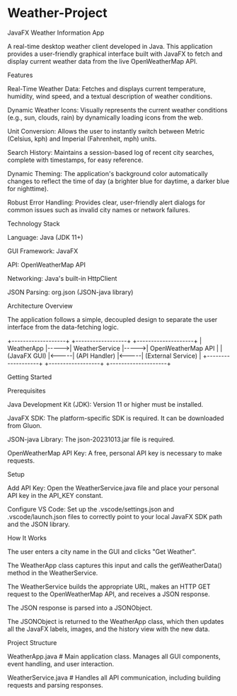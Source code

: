 # Weather-Project

JavaFX Weather Information App 

A real-time desktop weather client developed in Java. This application provides a user-friendly graphical interface built with JavaFX to fetch and display current weather data from the live OpenWeatherMap API. 

Features 

Real-Time Weather Data: Fetches and displays current temperature, humidity, wind speed, and a textual description of weather conditions. 

Dynamic Weather Icons: Visually represents the current weather conditions (e.g., sun, clouds, rain) by dynamically loading icons from the web. 

Unit Conversion: Allows the user to instantly switch between Metric (Celsius, kph) and Imperial (Fahrenheit, mph) units. 

Search History: Maintains a session-based log of recent city searches, complete with timestamps, for easy reference. 

Dynamic Theming: The application's background color automatically changes to reflect the time of day (a brighter blue for daytime, a darker blue for nighttime). 

Robust Error Handling: Provides clear, user-friendly alert dialogs for common issues such as invalid city names or network failures. 

Technology Stack 

Language: Java (JDK 11+) 

GUI Framework: JavaFX 

API: OpenWeatherMap API 

Networking: Java's built-in HttpClient 

JSON Parsing: org.json (JSON-java library) 

Architecture Overview 

The application follows a simple, decoupled design to separate the user interface from the data-fetching logic. 

 +-------------------+      +------------------+      +--------------------+ 
  |   WeatherApp      |----->|  WeatherService  |----->| OpenWeatherMap API | 
  | (JavaFX GUI)      |<-----|  (API Handler)   |<-----| (External Service) | 
  +-------------------+      +------------------+      +--------------------+ 
 
 

Getting Started 

Prerequisites 

Java Development Kit (JDK): Version 11 or higher must be installed. 

JavaFX SDK: The platform-specific SDK is required. It can be downloaded from Gluon. 

JSON-java Library: The json-20231013.jar file is required. 

OpenWeatherMap API Key: A free, personal API key is necessary to make requests. 

Setup 

Add API Key: Open the WeatherService.java file and place your personal API key in the API_KEY constant. 

Configure VS Code: Set up the .vscode/settings.json and .vscode/launch.json files to correctly point to your local JavaFX SDK path and the JSON library. 

How It Works 

The user enters a city name in the GUI and clicks "Get Weather". 

The WeatherApp class captures this input and calls the getWeatherData() method in the WeatherService. 

The WeatherService builds the appropriate URL, makes an HTTP GET request to the OpenWeatherMap API, and receives a JSON response. 

The JSON response is parsed into a JSONObject. 

The JSONObject is returned to the WeatherApp class, which then updates all the JavaFX labels, images, and the history view with the new data. 

Project Structure 

WeatherApp.java # Main application class. Manages all GUI components, event handling, and user interaction. 

WeatherService.java # Handles all API communication, including building requests and parsing responses. 
